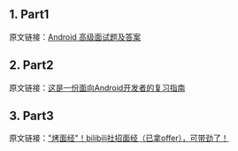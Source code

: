 





## 1. Part1

原文链接：[Android 高级面试题及答案](https://www.cnblogs.com/deman/p/5860976.html#_label2)



## 2. Part2

原文链接：[这是一份面向Android开发者的复习指南](https://juejin.im/post/5ea2aebce51d4546fd483065)


## 3. Part3

原文链接：["烤面经"！bilibili社招面经（已拿offer），可带劲了！](https://juejin.im/post/5ea7dfeff265da7bca4feabf)

